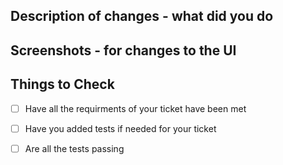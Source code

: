## Description of changes - what did you do

## Screenshots - for changes to the UI

## Things to Check
- [ ] Have all the requirments of your ticket have been met
- [ ] Have you added tests if needed for your ticket
- [ ] Are all the tests passing


